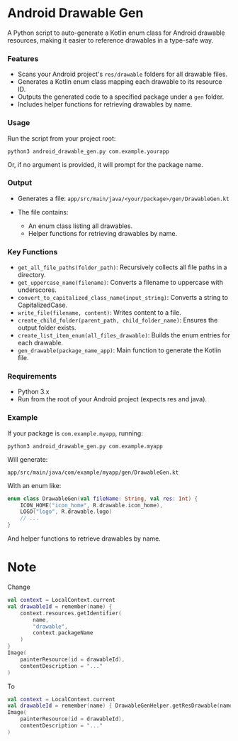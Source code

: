 # Android Drawable Gen 
A Python script to auto-generate a Kotlin enum class for Android drawable resources, making it easier to reference drawables in a type-safe way.

### Features

- Scans your Android project's `res/drawable` folders for all drawable files.
- Generates a Kotlin enum class mapping each drawable to its resource ID.
- Outputs the generated code to a specified package under a `gen` folder.
- Includes helper functions for retrieving drawables by name.

### Usage
Run the script from your project root:

```
python3 android_drawable_gen.py com.example.yourapp
```

Or, if no argument is provided, it will prompt for the package name.

### Output
- Generates a file:
`app/src/main/java/<your/package>/gen/DrawableGen.kt`

- The file contains:
    - An enum class listing all drawables.
    - Helper functions for retrieving drawables by name.
### Key Functions
- `get_all_file_paths(folder_path)`: Recursively collects all file paths in a directory.
- `get_uppercase_name(filename)`: Converts a filename to uppercase with underscores.
- `convert_to_capitalized_class_name(input_string)`: Converts a string to CapitalizedCase.
- `write_file(filename, content)`: Writes content to a file.
- `create_child_folder(parent_path, child_folder_name)`: Ensures the output folder exists.
- `create_list_item_enum(all_files_drawable)`: Builds the enum entries for each drawable.
- `gen_drawable(package_name_app)`: Main function to generate the Kotlin file.

### Requirements
- Python 3.x
- Run from the root of your Android project (expects res and java).

### Example
If your package is `com.example.myapp`, running:

```
python3 android_drawable_gen.py com.example.myapp
```
Will generate:
```
app/src/main/java/com/example/myapp/gen/DrawableGen.kt
```
With an enum like:

```kotlin
enum class DrawableGen(val fileName: String, val res: Int) {
    ICON_HOME("icon_home", R.drawable.icon_home),
    LOGO("logo", R.drawable.logo)
    // ...
}
```

And helper functions to retrieve drawables by name.

# Note 

Change 
```kotlin
val context = LocalContext.current
val drawableId = remember(name) {
    context.resources.getIdentifier(
        name,
        "drawable",
        context.packageName
    )
}
Image(
    painterResource(id = drawableId),
    contentDescription = "..."
)
```

To 

```kotlin
val context = LocalContext.current
val drawableId = remember(name) { DrawableGenHelper.getResDrawable(name).res }
Image(
    painterResource(id = drawableId),
    contentDescription = "..."
)
```
